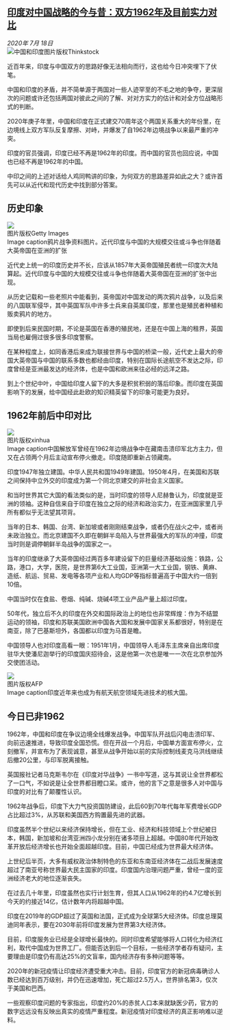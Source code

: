 <!--1595136758000-->
[印度对中国战略的今与昔：双方1962年及目前实力对比](http://www.bbc.com/zhongwen/simp/world-53438020)
------

<div><i>2020年 7月 18日</i></div><div><div class="story-body__inner" property="articleBody"><div class="media-landscape no-caption full-width lead"><span class="image-and-copyright-container"><img class="js-image-replace" alt="中国和印度" src="https://images.weserv.nl/?url=ichef.bbci.co.uk/news/640/cpsprodpb/D7EE/production/_113487255_0ebdd528-bca9-44be-930f-91e92606f15e.jpg"><span class="off-screen">图片版权</span><span class="story-image-copyright">Thinkstock</span></span></div><p class="story-body__introduction">近百年来，印度与中国双方的思路好像无法相向而行，这也给今日冲突埋下了伏笔。 </p><div id="bbccom_mpu_3" class="bbccom_slot mpu-ad" aria-hidden="true"><div class="bbccom_advert"></div></div><p>中国和印度的矛盾，并不简单源于两国对一些人迹罕至的不毛之地的争夺，更深层次的问题或许还包括两国对彼此之间的了解、对对方实力的估计和对全方位战略形式的判断。</p><p>2020年庚子年里，中国和印度在正式建交70周年这个两国关系重大的年份里，在边境线上双方军队反复摩擦、对峙，并爆发了自1962年边境战争以来最严重的冲突。</p><div id="bbccom_mpu_1_2" class="bbccom_slot mpu-ad" aria-hidden="true"><div class="bbccom_advert"></div></div><p>印度的官员强调，印度已经不再是1962年的印度。而中国的官员也回应说，中国也已经不再是1962年的中国。</p><p>中印之间的上述对话给人鸡同鸭讲的印象，为何双方的思路差异如此之大？或许首先可以从近代和现代历史中找到部分答案。</p><h2 class="story-body__crosshead">历史印象</h2><div class="media-landscape has-caption full-width"><span class="image-and-copyright-container"><img src="https://images.weserv.nl/?url=ichef.bbci.co.uk/news/640/cpsprodpb/F1CA/production/_113489816_85a59a7e-1fd3-43d6-899a-e8e3a722e601.jpg"><br><span class="off-screen">图片版权</span><span class="story-image-copyright">Getty Images</span></span><figcaption class="media-caption"><span class="off-screen">Image caption</span><span class="media-caption__text">鸦片战争资料图片。近代印度与中国的大规模交往或斗争也伴随着大英帝国在亚洲的扩张</span></figcaption></div><p>近代史上统一的印度历史并不长，应该从1857年大英帝国殖民者统一印度次大陆算起。近代印度与中国的大规模交往或斗争也伴随着大英帝国在亚洲的扩张中出现。</p><p>从历史记载和一些老照片中能看到，英帝国对中国发动的两次鸦片战争，以及后来的八国联军侵华，其中英国军队中许多士兵来自英属印度，那里也是殖民者种植和贩卖鸦片的地方。</p><p>即使到后来民国时期，不论是英国在香港的殖民地，还是在中国上海的租界，英国当局也雇佣过很多很多印度警察。</p><p>在某种程度上，如同香港后来成为联接世界与中国的桥梁一般，近代史上最大的帝国大英帝国与中国的联系多数也都经由印度，特别在国际长途航空不发达之际，印度曾经是亚洲最发达的经济体，也是中国和欧洲来往必经的远洋之路。</p><p>到上个世纪中叶，中国给印度人留下的大多是积贫积弱的落后印象。而印度在英国影响下的发展，给中国经此赴欧的知识精英留下的印象可能更为良好。</p><h2 class="story-body__crosshead">1962年前后中印对比</h2><div class="media-landscape has-caption full-width"><span class="image-and-copyright-container"><img src="https://images.weserv.nl/?url=ichef.bbci.co.uk/news/640/cpsprodpb/14D1E/production/_113487258_b67368c0-f0f8-4195-b155-c9b111e056b1.jpg"><br><span class="off-screen">图片版权</span><span class="story-image-copyright">xinhua</span></span><figcaption class="media-caption"><span class="off-screen">Image caption</span><span class="media-caption__text">中国解放军曾经在1962年边境战争中在藏南击溃印军北方主力，但又在占领两个月后主动宣布停火撤走。印度随即重新占领藏南。</span></figcaption></div><p>印度1947年独立建国。中华人民共和国1949年建国。1950年4月，在美国和苏联之间保持中立外交的印度成为第一个同北京建交的非社会主义国家。</p><p>和当时世界其它大国的看法类似的是，当时印度的领导人尼赫鲁认为，印度就是亚洲的领袖。这种自信来自于印度在独立之际的经济和政治实力，在亚洲国家里几乎所有都似乎无法望其项背。</p><p>当年的日本、韩国、台湾、新加坡或者刚刚结束战争，或者仍在战火之中，或者尚未政治独立。而北京建国不久即在朝鲜半岛陷入与世界最强大的军队的冲撞，印度当时则是调停朝鲜半岛战争的国家之一。</p><p>当年的印度继承了大英帝国经过两百多年建设留下的巨量经济基础设施：铁路，公路，港口，大学，医院，是世界第6大工业国，亚洲第一大工业国，钢铁、黄麻、造纸、航运、贸易、发电等各项产业和人均GDP等指标普遍高于中国大约一倍到10倍。</p><p>中国当时仅在食盐、卷烟、纯碱、烧碱4项工业产品产量上超过印度。</p><p>50年代，独立后不久的印度在外交和国际政治上的地位也非常辉煌：作为不结盟运动的领袖，印度和苏联美国欧洲中国各大国和发展中国家关系都很好，特别是在南亚，除了巴基斯坦外，各国都以印度为马首是瞻。</p><p>中国领导人也对印度高看一眼：1951年1月，中国领导人毛泽东主席亲自出席印度驻华大使潘尼迦举行的印度国庆招待会，这是他第一次也是唯一一次在北京参加外交使团活动。</p><div class="media-landscape has-caption full-width"><span class="image-and-copyright-container"><img src="https://images.weserv.nl/?url=ichef.bbci.co.uk/news/640/cpsprodpb/62BE/production/_113487252_whatsubject.jpg"><br><span class="off-screen">图片版权</span><span class="story-image-copyright">AFP</span></span><figcaption class="media-caption"><span class="off-screen">Image caption</span><span class="media-caption__text">印度近年来也成为有航天航空领域先进技术的核大国。</span></figcaption></div><h2 class="story-body__crosshead">今日已非1962</h2><p>1962年，中国和印度在争议边境全线爆发战争。中国军队开战后闪电击溃印军、向前迅速推进，导致印度全国恐慌。但在开战一个月后，中国单方面宣布停火，立刻撤军，并宣布为了表现诚意，甚至从战争开始以前的实际控制线麦克马洪线继续后撤20公里，与印军脱离接触。</p><p>英国报社记者马克斯韦尔在《印度对华战争》一书中写道，这与其说让全世界都松了一口气，不如说是让全世界都目瞪口呆。或许，他的言下之意是很多人对中国与印度的对比有了颠覆性认识。</p><p>1962年战争后，印度下大力气投资国防建设，此后60到70年代每年军费增长GDP占比超过3%，从苏联和美国西方购置最先进的武器。</p><p>印度虽然半个世纪以来经济保持增长，但在工业、经济和科技领域上个世纪被日本，韩国，新加坡和台湾亚洲四小龙分别在诸多项目上超越。中国80年代开始改革开放后经济增长也开始全面超越印度。目前，中国已经成为世界最大经济体。</p><p>上世纪后半页，大多有威权政治体制特色的东亚和东南亚经济体在二战后发展速度超过了南亚号称世界最大民主国家的印度。印度国内治理问题严重，曾经一度的亚洲经济老大的地位逐渐丧失。</p><p>在过去几十年里，印度虽然也实行计划生育，但其人口从1962年的约4.7亿增长到今天的约接近14亿，估计数年内将超越中国。</p><p>印度在2019年的GDP超过了英国和法国，正式成为全球第5大经济体。印度总理莫迪同年表示，要在2030年前将印度发展为世界第3大经济体。</p><p>目前，印度服务业已经是全球增长最快的。同时印度希望能够将人口转化为经济红利，取代中国成为世界工厂。但能否达到后一个目标，一些经济学者存有疑问，主要理由是印度仍有高达25%的文盲率，国内经济存有多种问题等等。</p><p>2020年的新冠疫情让印度经济遭受重大冲击。目前，印度官方的新冠病毒确诊人数已经达到百万级别，并仍在迅速增加，死亡超过2.5万人，世界排名第3，仅次于美国和巴西。</p><p>一些观察印度问题的专家指出，印度约20%的赤贫人口本来就缺医少药，官方的数字远远没有反映出真实的疫情严重程度。新冠疫情对印度经济的真正影响难以逆料。</p></div></div>
